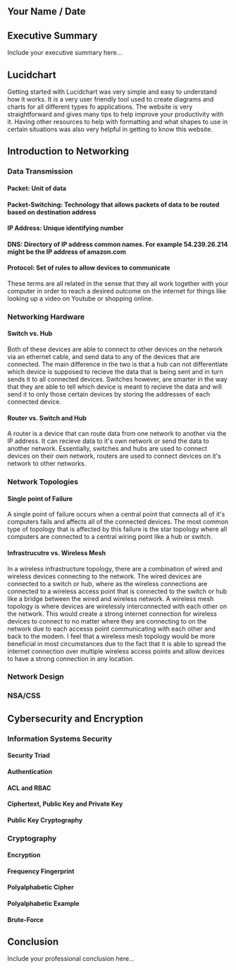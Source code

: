 ## Your Name / Date

## Executive Summary 
Include your executive summary here...

## Lucidchart
Getting started with Lucidchart was very simple and easy to understand how it works. It is a very user friendly tool used to create diagrams and charts for all different types fo applications. The website is very straightforward and gives many tips to help improve your productivity with it. Having other resources to help with formatting and what shapes to use in certain situations was also very helpful in getting to know this website. 
## Introduction to Networking

### Data Transmission

#### Packet: Unit of data
#### Packet-Switching: Technology that allows packets of data to be routed based on destination address
#### IP Address: Unique identifying number

#### DNS: Directory of IP address common names.  For example 54.239.26.214 might be the IP address of amazon.com

#### Protocol: Set of rules to allow devices to communicate

These terms are all related in the sense that they all work together with your computer in order to reach a desired outcome on the internet for things like looking up a video on Youtube or shopping online. 
### Networking Hardware
#### Switch vs. Hub
Both of these devices are able to connect to other devices on the network via an ethernet cable, and send data to any of the devices that are connected. The main difference in the two is that a hub can not differentiate which device is supposed to recieve the data that is being sent and in turn sends it to all connected devices. Switches however, are smarter in the way that they are able to tell which device is meant to recieve the data and will send it to only those certain devices by storing the addresses of each connected device. 
#### Router vs. Switch and Hub
A router is a device that can route data from one network to another via the IP address. It can recieve data to it's own network or send the data to another network. Essentially, switches and hubs are used to connect devices on their own network, routers are used to connect devices on it's network to other networks. 
### Network Topologies
#### Single point of Failure
A single point of failure occurs when a central point that connects all of it's computers fails and affects all of the connected devices. The most common type of topology that is affected by this failure is the star topology where all computers are connected to a central wiring point like a hub or switch. 
#### Infrastrucutre vs. Wireless Mesh
 In a wireless infrastructure topology, there are a combination of wired and wireless devices connecting to the network. The wired devices are connected to a switch or hub, where as the wireless connections are connected to a wireless access point that is connected to the switch or hub like a bridge between the wired and wireless network. A wireless mesh topology is where devices are wirelessly interconnected with each other on the network. This would create a strong internet connection for wireless devices to connect to no matter where they are connecting to on the network due to each accesss point communicating with each other and back to the modem. I feel that a wireless mesh topology would be more beneficial in most circumstances due to the fact that it is able to spread the internet connection over multiple wireless access points and allow devices to have a strong connection in any location. 
### Network Design
### NSA/CSS

## Cybersecurity and Encryption

### Information Systems Security

#### Security Triad
#### Authentication
#### ACL and RBAC
#### Ciphertext, Public Key and Private Key
#### Public Key Cryptography

### Cryptography
#### Encryption
#### Frequency Fingerprint
#### Polyalphabetic Cipher
#### Polyalphabetic Example

#### Brute-Force

## Conclusion
Include your professional conclusion here...

